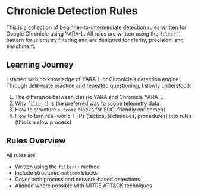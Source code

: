 # Chronicle Detection Rules

This is a collection of beginner-to-intermediate detection rules written for Google Chronicle using YARA-L. All rules are written using the `filter()` pattern for telemetry filtering and are designed for clarity, precision, and enrichment.

## Learning Journey

I started with no knowledge of YARA-L or Chronicle’s detection engine. Through deliberate practice and repeated questioning, I slowly understood:

1. The difference between classic YARA and Chronicle YARA-L
2. Why `filter()` is the preferred way to scope telemetry data
3. How to structure `outcome` blocks for SOC-friendly enrichment
4. How to turn real-world TTPs (tactics, techniques, procedures) into rules (this is a slow process)

## Rules Overview

All rules are:
- Written using the `filter()` method
- Include structured `outcome` blocks
- Cover both process and network-based detections
- Aligned where possible with MITRE ATT&CK techniques
